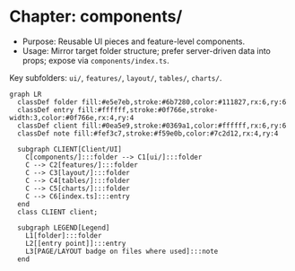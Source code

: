 # Chapter: components/

- Purpose: Reusable UI pieces and feature-level components.
- Usage: Mirror target folder structure; prefer server-driven data into props; expose via `components/index.ts`.

Key subfolders: `ui/`, `features/`, `layout/`, `tables/`, `charts/`.

```mermaid
graph LR
  classDef folder fill:#e5e7eb,stroke:#6b7280,color:#111827,rx:6,ry:6
  classDef entry fill:#ffffff,stroke:#0f766e,stroke-width:3,color:#0f766e,rx:4,ry:4
  classDef client fill:#0ea5e9,stroke:#0369a1,color:#ffffff,rx:6,ry:6
  classDef note fill:#fef3c7,stroke:#f59e0b,color:#7c2d12,rx:4,ry:4

  subgraph CLIENT[Client/UI]
    C[components/]:::folder --> C1[ui/]:::folder
    C --> C2[features/]:::folder
    C --> C3[layout/]:::folder
    C --> C4[tables/]:::folder
    C --> C5[charts/]:::folder
    C --> C6[index.ts]:::entry
  end
  class CLIENT client;

  subgraph LEGEND[Legend]
    L1[folder]:::folder
    L2[[entry point]]:::entry
    L3[PAGE/LAYOUT badge on files where used]:::note
  end
```
